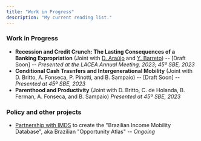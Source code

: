 ```yaml
---
title: "Work in Progress"
description: "My current reading list."
---
```


### Work in Progress

- **Recession and Credit Crunch: The Lasting Consequences of a Banking Expropriation**  (Joint with [D. Araújo](https://sites.google.com/view/danielmaraujo/research?authuser=0) and [Y. Barreto](https://sites.google.com/view/yuribcoliveira/research?authuser=0)) -- [Draft Soon] -- *Presented at the LACEA Annual Meeting, 2023; 45º SBE, 2023*
- **Conditional Cash Trasnfers and Intergenerational Mobility** (Joint with D. Britto, A. Fonseca, P. Pinotti, and B. Sampaio) -- [Draft Soon] -- *Presented at 45º SBE, 2023*
- **Parenthood and Productivity** (Joint with D. Britto, C. de Holanda, B. Ferman, A. Fonseca, and B. Sampaio) *Presented at 45º SBE, 2023*

### Policy and other projects

- [Partnership with IMDS](https://imdsbrasil.org/projeto/atlas-da-mobilidade-e-policy-papers-com-registros-administrativos-2/) to create the "Brazilian Income Mobility Database", aka Brazilian "Opportunity Atlas" -- *Ongoing*